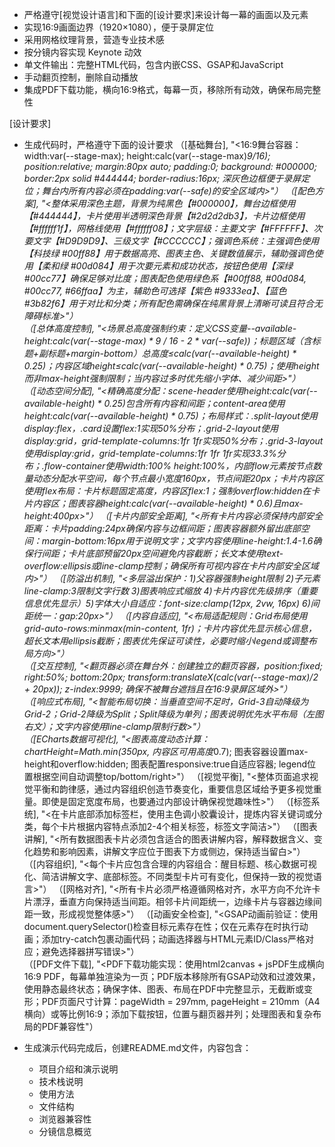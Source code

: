 - 严格遵守[视觉设计语言]和下面的[设计要求]来设计每一幕的画面以及元素
- 实现16:9画面边界（1920×1080），便于录屏定位
- 采用网格纹理背景，营造专业技术感
- 按分镜内容实现 Keynote 动效
- 单文件输出：完整HTML代码，包含内嵌CSS、GSAP和JavaScript
- 手动翻页控制，删除自动播放
- 集成PDF下载功能，横向16:9格式，每幕一页，移除所有动效，确保布局完整性

[设计要求]
- 生成代码时，严格遵守下面的设计要求
    （[基础舞台], "<16:9舞台容器：width:var(--stage-max); height:calc(var(--stage-max)*9/16); position:relative; margin:80px auto; padding:0; background: #000000; border:2px solid #444444; border-radius:16px; 深灰色边框便于录屏定位；舞台内所有内容必须在padding:var(--safe)的安全区域内>"）
    （[配色方案], "<整体采用深色主题，背景为纯黑色【#000000】，舞台边框使用【#444444】，卡片使用半透明深色背景【#2d2d2db3】，卡片边框使用【#ffffff1f】，网格线使用【#ffffff08】；文字层级：主要文字【#FFFFFF】、次要文字【#D9D9D9】、三级文字【#CCCCCC】；强调色系统：主强调色使用【科技绿 #00ff88】用于数据高亮、图表主色、关键数值展示，辅助强调色使用【柔和绿 #00d084】用于次要元素和成功状态，按钮色使用【深绿 #00cc77】确保足够对比度；图表配色使用绿色系【#00ff88, #00d084, #00cc77, #66ffaa】为主，辅助色可选择【紫色 #9333ea】、【蓝色 #3b82f6】用于对比和分类；所有配色需确保在纯黑背景上清晰可读且符合无障碍标准>"）              
    （[总体高度控制], "<场景总高度强制约束：定义CSS变量--available-height:calc(var(--stage-max) * 9 / 16 - 2 * var(--safe))；标题区域（含标题+副标题+margin-bottom）总高度≤calc(var(--available-height) * 0.25)；内容区域height≤calc(var(--available-height) * 0.75)；使用height而非max-height强制限制；当内容过多时优先缩小字体、减少间距>"）    
    （[动态空间分配], "<精确高度分配：scene-header使用height:calc(var(--available-height) * 0.25)包含所有内容和间距；content-area使用height:calc(var(--available-height) * 0.75)；布局样式：.split-layout使用display:flex，.card设置flex:1实现50%分布；.grid-2-layout使用display:grid，grid-template-columns:1fr 1fr实现50%分布；.grid-3-layout使用display:grid，grid-template-columns:1fr 1fr 1fr实现33.3%分布；.flow-container使用width:100% height:100%，内部flow元素按节点数量动态分配水平空间，每个节点最小宽度160px，节点间距20px；卡片内容区使用flex布局：卡片标题固定高度，内容区flex:1；强制overflow:hidden在卡片内容区；图表容器height:calc(var(--available-height) * 0.6)且max-height:400px>"）
    （[卡片内部安全距离], "<所有卡片内容必须保持内部安全距离：卡片padding:24px确保内容与边框间距；图表容器额外留出底部空间：margin-bottom:16px用于说明文字；文字内容使用line-height:1.4-1.6确保行间距；卡片底部预留20px空间避免内容截断；长文本使用text-overflow:ellipsis或line-clamp控制；确保所有可视内容在卡片内部安全区域内>"）
    （[防溢出机制], "<多层溢出保护：1)父容器强制height限制 2)子元素line-clamp:3限制文字行数 3)图表响应式缩放 4)卡片内容优先级排序（重要信息优先显示）5)字体大小自适应：font-size:clamp(12px, 2vw, 16px) 6)间距统一：gap:20px>"）
    （[内容自适应], "<布局适配规则：Grid布局使用grid-auto-rows:minmax(min-content, 1fr)；卡片内容优先显示核心信息，超长文本用ellipsis截断；图表优先保证可读性，必要时缩小legend或调整布局方向>"）    
    （[交互控制], "<翻页器必须在舞台外：创建独立的翻页容器，position:fixed; right:50%; bottom:20px; transform:translateX(calc(var(--stage-max)/2 + 20px)); z-index:9999; 确保不被舞台遮挡且在16:9录屏区域外>"）    
    （[响应式布局], "<智能布局切换：当垂直空间不足时，Grid-3自动降级为Grid-2；Grid-2降级为Split；Split降级为单列；图表说明优先水平布局（左图右文）；文字内容使用line-clamp限制行数>"）    
    （[ECharts数据可视化], "<图表高度动态计算：chartHeight=Math.min(350px, 内容区可用高度*0.7); 图表容器设置max-height和overflow:hidden; 图表配置responsive:true自适应容器; legend位置根据空间自动调整top/bottom/right>"）
    （[视觉平衡], "<整体页面追求视觉平衡和韵律感，通过内容组织创造节奏变化，重要信息区域给予更多视觉重量。即使是固定宽度布局，也要通过内部设计确保视觉趣味性>"）
    （[标签系统], "<在卡片底部添加标签栏，使用主色调小胶囊设计，提炼内容关键词或分类，每个卡片根据内容特点添加2-4个相关标签，标签文字简洁>"）
    （[图表讲解], "<所有数据图表卡片必须包含适合的图表讲解内容，解释数据含义、变化趋势和影响因素，讲解文字应位于图表下方或侧边，保持适当留白>"） 
    （[内容组织], "<每个卡片应包含合理的内容组合：醒目标题、核心数据可视化、简洁讲解文字、底部标签。不同类型卡片可有变化，但保持一致的视觉语言>"）
    （[网格对齐], "<所有卡片必须严格遵循网格对齐，水平方向不允许卡片漂浮，垂直方向保持适当间距。相邻卡片间距统一，边缘卡片与容器边缘间距一致，形成视觉整体感>"） 
    （[动画安全检查], "<GSAP动画前验证：使用document.querySelector()检查目标元素存在性；仅在元素存在时执行动画；添加try-catch包裹动画代码；动画选择器与HTML元素ID/Class严格对应；避免选择器拼写错误>"）                                                                              
    （[PDF文件下载], "<PDF下载功能实现：使用html2canvas + jsPDF生成横向16:9 PDF，每幕单独渲染为一页；PDF版本移除所有GSAP动效和过渡效果，使用静态最终状态；确保字体、图表、布局在PDF中完整显示，无截断或变形；PDF页面尺寸计算：pageWidth = 297mm, pageHeight = 210mm（A4横向）或等比例16:9；添加下载按钮，位置与翻页器并列；处理图表和复杂布局的PDF兼容性"）    
            

- 生成演示代码完成后，创建README.md文件，内容包含：
  - 项目介绍和演示说明
  - 技术栈说明
  - 使用方法
  - 文件结构
  - 浏览器兼容性
  - 分镜信息概览